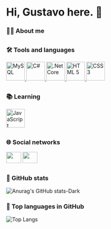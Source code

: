 # Hi, Gustavo here. :call_me_hand:

### :blond_haired_man: About me

##

### :hammer_and_wrench: Tools and languages
<div>
  <a href="#">
    <img src="https://user-images.githubusercontent.com/25181517/183896128-ec99105a-ec1a-4d85-b08b-1aa1620b2046.png" alt="MySQL" title="MySQL" width="50" height="50" />
  </a>
   <a href="#">
    <img src="https://user-images.githubusercontent.com/25181517/121405384-444d7300-c95d-11eb-959f-913020d3bf90.png" alt="C#" title="C#" width="50" height="50" />
  </a>
   <a href="#">
    <img src="https://user-images.githubusercontent.com/25181517/121405754-b4f48f80-c95d-11eb-8893-fc325bde617f.png" alt=".Net Core" title=".Net Core" width="50" height="50" />
  </a>
   <a href="#">
    <img src="https://user-images.githubusercontent.com/25181517/192158954-f88b5814-d510-4564-b285-dff7d6400dad.png" alt="HTML 5" title="HTML 5" width="50" height="50" />
  </a>
   <a href="#">
    <img src="https://user-images.githubusercontent.com/25181517/183898674-75a4a1b1-f960-4ea9-abcb-637170a00a75.png" alt="CSS 3" title="CSS 3" width="50" height="50" />
  </a>
</div>

##

### :books: Learning
<div>
  <a href="#">
    <img src="https://user-images.githubusercontent.com/25181517/117447155-6a868a00-af3d-11eb-9cfe-245df15c9f3f.png" alt="JavaScript" title="JavaScript" width="50" height="50" />
  </a>
<div>

##
  
### :globe_with_meridians: Social networks
<p align="left">
  <a href="your link" target="blank"><img align="center" src="https://cdn.jsdelivr.net/npm/simple-icons@3.0.1/icons/linkedin.svg" alt="" height="30" width="40" /></a>
  <a href="your link" target="blank"><img align="center" src="https://cdn.jsdelivr.net/npm/simple-icons@3.0.1/icons/instagram.svg" alt="" height="30" width="40" /></a>
</p>

  
##

### :large_orange_diamond: GitHub stats
![Anurag's GitHub stats-Dark](https://github-readme-stats.vercel.app/api?username=gustavodalpasquale&show_icons=true&theme=dark#gh-dark-mode-only)
  
### 	:small_orange_diamond: Top languages in GitHub
![Top Langs](https://github-readme-stats.vercel.app/api/top-langs/?username=gustavodalpasquale&layout=compact)

##
